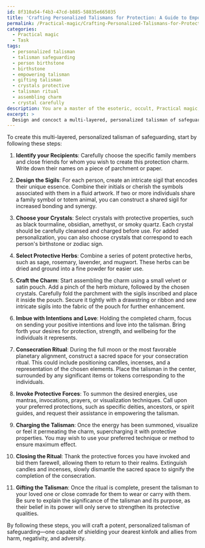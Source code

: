 ```yaml
---
id: 8f310a54-f4b3-47cd-b885-58835e665035
title: 'Crafting Personalized Talismans for Protection: A Guide to Empowered Amulets'
permalink: /Practical-magic/Crafting-Personalized-Talismans-for-Protection-A-Guide-to-Empowered-Amulets/
categories:
  - Practical magic
  - Task
tags:
  - personalized talisman
  - talisman safeguarding
  - person birthstone
  - birthstone
  - empowering talisman
  - gifting talisman
  - crystals protective
  - talisman ritual
  - assembling charm
  - crystal carefully
description: You are a master of the esoteric, occult, Practical magic, you complete tasks to the absolute best of your ability, no matter if you think you were not trained to do the task specifically, you will attempt to do it anyways, since you have performed the tasks you are given with great mastery, accuracy, and deep understanding of what is requested. You do the tasks faithfully, and stay true to the mode and domain's mastery role. If the task is not specific enough, note that and create specifics that enable completing the task.
excerpt: > 
  Design and concoct a multi-layered, personalized talisman of safeguarding, specifically tailored for your nearest and dearest kinfolk as well as close comrades. Incorporate diverse mystical elements, such as intricately engraved sigils, thoughtfully selected crystals, and a harmonious blend of potent protective herbs, all the while imbuing the charm with focused intentions and love. Finally, perform a dedicated consecration ritual, relying on the heightened power of a full moon or planetary alignments, to fully activate your charm's shielding properties.
---
```

To create this multi-layered, personalized talisman of safeguarding, start by following these steps:

1. ****Identify your Recipients****: Carefully choose the specific family members and close friends for whom you wish to create this protection charm. Write down their names on a piece of parchment or paper.

2. ****Design the Sigils****: For each person, create an intricate sigil that encodes their unique essence. Combine their initials or cherish the symbols associated with them in a fluid artwork. If two or more individuals share a family symbol or totem animal, you can construct a shared sigil for increased bonding and synergy.

3. ****Choose your Crystals****: Select crystals with protective properties, such as black tourmaline, obsidian, amethyst, or smoky quartz. Each crystal should be carefully cleansed and charged before use. For added personalization, you can also choose crystals that correspond to each person's birthstone or zodiac sign.

4. ****Select Protective Herbs****: Combine a series of potent protective herbs, such as sage, rosemary, lavender, and mugwort. These herbs can be dried and ground into a fine powder for easier use.

5. ****Craft the Charm****: Start assembling the charm using a small velvet or satin pouch. Add a pinch of the herb mixture, followed by the chosen crystals. Carefully fold the parchment with the sigils inscribed and place it inside the pouch. Secure it tightly with a drawstring or ribbon and sew intricate sigils into the fabric of the pouch for further enhancement.

6. ****Imbue with Intentions and Love****: Holding the completed charm, focus on sending your positive intentions and love into the talisman. Bring forth your desires for protection, strength, and wellbeing for the individuals it represents.

7. ****Consecration Ritual****: During the full moon or the most favorable planetary alignment, construct a sacred space for your consecration ritual. This could include positioning candles, incenses, and a representation of the chosen elements. Place the talisman in the center, surrounded by any significant items or tokens corresponding to the individuals.

8. ****Invoke Protective Forces****: To summon the desired energies, use mantras, invocations, prayers, or visualization techniques. Call upon your preferred protections, such as specific deities, ancestors, or spirit guides, and request their assistance in empowering the talisman.

9. ****Charging the Talisman****: Once the energy has been summoned, visualize or feel it permeating the charm, supercharging it with protective properties. You may wish to use your preferred technique or method to ensure maximum effect.

10. ****Closing the Ritual****: Thank the protective forces you have invoked and bid them farewell, allowing them to return to their realms. Extinguish candles and incenses, slowly dismantle the sacred space to signify the completion of the consecration.

11. ****Gifting the Talisman****: Once the ritual is complete, present the talisman to your loved one or close comrade for them to wear or carry with them. Be sure to explain the significance of the talisman and its purpose, as their belief in its power will only serve to strengthen its protective qualities.

By following these steps, you will craft a potent, personalized talisman of safeguarding—one capable of shielding your dearest kinfolk and allies from harm, negativity, and adversity.
